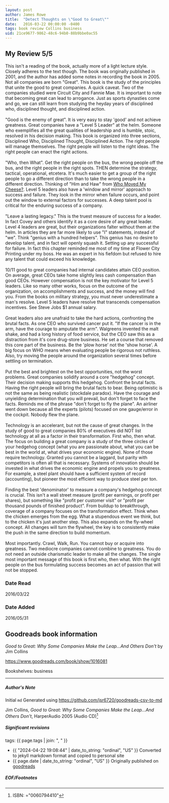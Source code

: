 ```yaml
---
layout: post
author: James Rowe
title:  "Detect Thoughts on \"Good to Great\""
date:   2016-03-22 00:00:00 -0400
tags: book review Collins business
uid: 21ce9677-9862-48c6-94b0-88b9bbe0ac55
---
```


<!-- highly dependent on how you personally use jekyll templates, and how you want this to show up -->
<!-- escape any jekyll keys with double brackets -->

## My Review 5/5

This isn't a reading of the book, actually more of a light lecture style. Closely adheres to the text though. The book was originally published in 2001, and the author has added some notes in recording the book in 2005. Not all companies are born "Great". This book is the study of the principles that unite the good to great companies. A quick caveat. Two of the companies studied were Circuit City and Fannie Mae. It is important to note that becoming great can lead to arrogance. Just as sports dynasties come and go, we can still learn from studying the heyday years of disciplined who, disciplined thought, and disciplined action.<br/><br/>"Good is the enemy of great". It is very easy to stay 'good' and not achieve greatness. Great companies have a "Level 5 Leader" at the helm. Someone who exemplifies all the great qualities of leadership and is humble, stoic, resolved in his decision making. This book is organized into three sections, Disciplined Who, Disciplined Thought, Disciplined Action. The right people will manage themselves. The right people will listen to the right ideas. The right people can enact the right actions.<br/><br/>"Who, then What". Get the right people on the bus, the wrong people off the bus, and the right people in the right spots. THEN determine the strategy, tactical, operational, etcetera. It's much easier to get a group of the right people to go a different direction than to take the wrong people in a different direction. Thinking of "Him and Haw" from [Who Moved My Cheese?](https://www.goodreads.com/book/show/4894). Level 5 leaders also have a 'window and mirror' approach to success and failure. They look in the mirror when failure occurs, and point out the window to external factors for successes. A deep talent pool is critical for the enduring success of a company.<br/><br/>"Leave a lasting legacy." This is the truest measure of success for a leader. In fact Covey and others identify it as a core desire of any great leader. Level 4 leaders are great, but their organizations falter without them at the helm. In articles they are far more likely to use "I" statements, instead of "we". Think "genius with a hundred helpers". This genius has no desire to develop talent, and in fact will openly squash it. Setting up any successful for failure. In fact this chapter reminded me most of my time at Flower City Printing under my boss. He was an expert in his fiefdom but refused to hire any talent that could exceed his knowledge.<br/><br/>10/11 good to great companies had internal candidates attain CEO position. On average, great CEOs take home slightly less cash compensation than good CEOs. However compensation is not the key motivator for Level 5 leaders. Like so many other works, focus on the outcome of the organization, on accomplishments and success, and the money will find you. From the books on military strategy, you must never underestimate a man's resolve. Level 5 leaders have resolve that transcends compensation incentives. See Steve Jobs $1 annual salary.<br/><br/>Great leaders also are unafraid to take the hard actions, confronting the brutal facts. As one CEO who survived cancer put it. "If the cancer is in the arm, have the courage to amputate the arm". Walgreens invented the malt shake, and had a long history of food service, but the CEO saw this as a distraction from it's core drug-store business. He set a course that removed this core part of the business. Be the 'plow horse' not the 'show horse'. A big focus on WHO means when evaluating people be rigorous not ruthless. Also, try moving the people around the organization several times before settling on termination.<br/><br/>Put the best and brightest on the best opportunities, not the worst problems. Great companies solidify around a core "hedgehog" concept. Their decision making supports this hedgehog. Confront the brutal facts. Having the right people will bring the brutal facts to bear. Being optimistic is not the same as being realistic (stockdale paradox). Have the courage and unyielding determination that you will prevail, but don't forget to face the facts. Reminds me of the phrase "don't forget to fly the plane". An airliner went down because all the experts (pilots) focused on one gauge/error in the cockpit. Nobody flew the plane.<br/><br/>Technology is an accelerant, but not the cause of great changes. In the study of good to great companies 80% of executives did NOT list technology at all as a factor in their transformation. First who, then what. The focus on building a great company is a study of the three circles of your hedgehog concept (what you are passionate about, what you can be best in the world at, what drives your economic engine). None of those require technology. Granted you cannot be a laggard, but parity with competitors is often all that is necessary. Systems of innovation should be invested in what drives the economic engine and propels you to greatness. For example, a steel plant should have a sufficient system of record (accounting), but pioneer the most efficient way to produce steel per ton.<br/><br/>Finding the best 'denominator' to measure a company's hedgehog concept is crucial. This isn't a wall street measure (profit per earnings, or profit per shares), but something like "profit per customer visit" or "profit per thousand pounds of finished product". From buildup to breakthrough, coverage of a company focuses on the transformation effect. Think when the chicken emerges from the egg. What a stupendous event we think, but to the chicken it's just another step. This also expands on the fly-wheel concept. All changes will turn the flywheel, the key is to consistently make the push in the same direction to build momentum.<br/><br/>Most importantly. Crawl, Walk, Run. You cannot buy or acquire into greatness. Two mediocre companies cannot combine to greatness. You do not need an outside charismatic leader to make all the changes. The single most important message of this book is first who, then what. With the right people on the bus formulating success becomes an act of passion that will not be stopped.

### Date Read
2016/03/22

### Date Added
2016/05/31

## Goodreads book information

*Good to Great: Why Some Companies Make the Leap...And Others Don't* by Jim Collins

https://www.goodreads.com/book/show/1016081

Bookshelves: business

---

##### Author's Note

Initial `md` Generated using https://github.com/jsr6720/goodreads-csv-to-md

Jim Collins, *Good to Great: Why Some Companies Make the Leap...And Others Don't*,  HarperAudio 2005 (Audio CD)[^1]

##### Significant revisions

tags: {{ page.tags | join: ", " }} <!-- todo move this somewhere -->

- {{ "2024-04-22 19:08:44" | date_to_string: "ordinal", "US" }} Converted to jekyll markdown format and copied to personal site
- {{ page.date | date_to_string: "ordinal", "US" }} Originally published on [goodreads](https://www.goodreads.com)

##### EOF/Footnotes

[^1]: ISBN: ="0060794410"